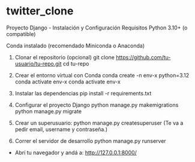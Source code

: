 # twitter_clone
Proyecto Django - Instalación y Configuración
Requisitos
Python 3.10+ (o compatible)

Conda instalado (recomendado Miniconda o Anaconda)

1. Clonar el repositorio (opcional)
git clone https://github.com/tu-usuario/tu-repo.git
cd tu-repo

2. Crear el entorno virtual con Conda
conda create -n env-x python=3.12
conda activate env-x
conda activate env-x
3. Instalar las dependencias
pip install -r requirements.txt
4. Configurar el proyecto Django
python manage.py makemigrations
python manage.py migrate
5. Crear un superusuario:
python manage.py createsuperuser
(Te va a pedir email, username y contraseña.)
6. Correr el servidor de desarrollo
python manage.py runserver
- Abrí tu navegador y andá a:
http://127.0.0.1:8000/
